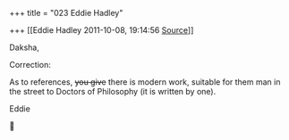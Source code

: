 +++
title = "023 Eddie Hadley"

+++
[[Eddie Hadley	2011-10-08, 19:14:56 [Source](https://groups.google.com/g/samskrita/c/gKzy2cIRvoM)]]



Daksha,



 Correction:



 As to references, ~~you give~~ there is modern work, suitable for them man in the street to Doctors of Philosophy (it is written by one).



Eddie





